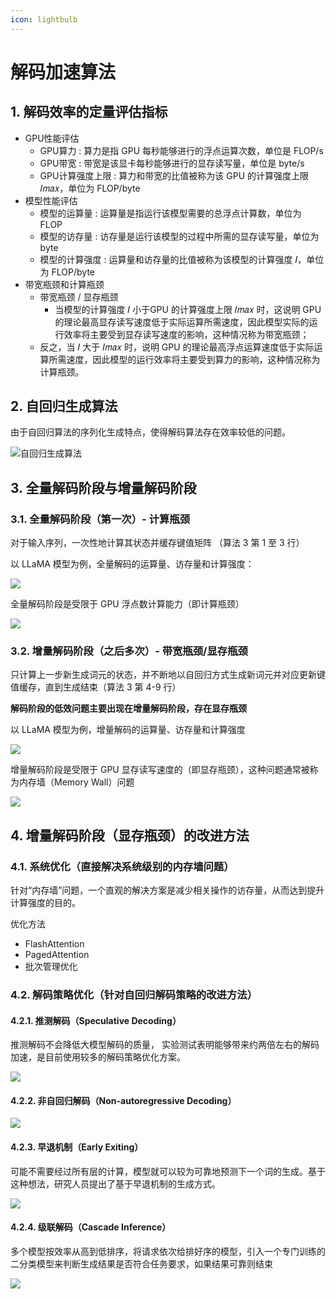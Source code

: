 ```yaml
---
icon: lightbulb
---
```

# 解码加速算法
## 1. 解码效率的定量评估指标
- GPU性能评估
    - GPU算力 : 算力是指 GPU 每秒能够进行的浮点运算次数，单位是 FLOP/s
    - GPU带宽 : 带宽是该显卡每秒能够进行的显存读写量，单位是 byte/s
    - GPU计算强度上限 : 算力和带宽的比值被称为该 GPU 的计算强度上限 𝐼𝑚𝑎𝑥，单位为 FLOP/byte
- 模型性能评估
    - 模型的运算量 : 运算量是指运行该模型需要的总浮点计算数，单位为 FLOP
    - 模型的访存量 : 访存量是运行该模型的过程中所需的显存读写量，单位为 byte
    - 模型的计算强度 : 运算量和访存量的比值被称为该模型的计算强度 𝐼，单位为 FLOP/byte
- 带宽瓶颈和计算瓶颈
    - 带宽瓶颈 / 显存瓶颈
        - 当模型的计算强度 𝐼 小于GPU 的计算强度上限 𝐼𝑚𝑎𝑥 时，这说明 GPU 的理论最高显存读写速度低于实际运算所需速度，因此模型实际的运行效率将主要受到显存读写速度的影响，这种情况称为带宽瓶颈；
    - 反之，当 𝐼 大于 𝐼𝑚𝑎𝑥 时，说明 GPU 的理论最高浮点运算速度低于实际运算所需速度，因此模型的运行效率将主要受到算力的影响，这种情况称为计算瓶颈。

## 2. 自回归生成算法
由于自回归算法的序列化生成特点，使得解码算法存在效率较低的问题。

![自回归生成算法](images/llm_020.png)

## 3. 全量解码阶段与增量解码阶段
### 3.1. 全量解码阶段（第一次）- 计算瓶颈
对于输入序列，一次性地计算其状态并缓存键值矩阵
（算法 3 第 1 至 3 行）

以 LLaMA 模型为例，全量解码的运算量、访存量和计算强度：

![](images/llm_021.png)

全量解码阶段是受限于 GPU 浮点数计算能力（即计算瓶颈）

![](images/llm_022.png)

### 3.2. 增量解码阶段（之后多次）- 带宽瓶颈/显存瓶颈
只计算上一步新生成词元的状态，并不断地以自回归方式生成新词元并对应更新键值缓存，直到生成结束（算法 3 第 4-9 行）

**解码阶段的低效问题主要出现在增量解码阶段，存在显存瓶颈**

以 LLaMA 模型为例，增量解码的运算量、访存量和计算强度

![](images/llm_023.png)

增量解码阶段是受限于 GPU 显存读写速度的（即显存瓶颈），这种问题通常被称为内存墙（Memory Wall）问题

![](images/llm_024.png)

## 4. 增量解码阶段（显存瓶颈）的改进方法
### 4.1. 系统优化（直接解决系统级别的内存墙问题）
针对“内存墙”问题，一个直观的解决方案是减少相关操作的访存量，从而达到提升计算强度的目的。

优化方法
- FlashAttention
- PagedAttention
- 批次管理优化

### 4.2. 解码策略优化（针对自回归解码策略的改进方法）
#### 4.2.1. 推测解码（Speculative Decoding）
推测解码不会降低大模型解码的质量，
实验测试表明能够带来约两倍左右的解码加速，是目前使用较多的解码策略优化方案。

![](images/llm_025.png)

#### 4.2.2. 非自回归解码（Non-autoregressive Decoding）

![](images/llm_026.png)

#### 4.2.3. 早退机制（Early Exiting）
可能不需要经过所有层的计算，模型就可以较为可靠地预测下一个词的生成。基于这种想法，研究人员提出了基于早退机制的生成方式。

![](images/llm_027.png)

#### 4.2.4. 级联解码（Cascade Inference）
多个模型按效率从高到低排序，将请求依次给排好序的模型，引入一个专门训练的二分类模型来判断生成结果是否符合任务要求，如果结果可靠则结束

![](images/llm_028.png)